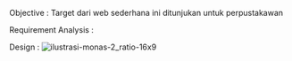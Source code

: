 Objective :
Target dari web sederhana ini ditunjukan untuk perpustakawan

Requirement Analysis :

Design :
![ilustrasi-monas-2_ratio-16x9](https://user-images.githubusercontent.com/82801105/118817283-40d64700-b8dd-11eb-812f-cbf3f8fbe020.jpg)
